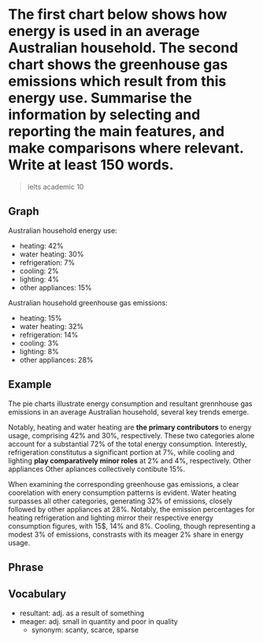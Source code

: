 # The first chart below shows how energy is used in an average Australian household. The second chart shows the greenhouse gas emissions which result from this energy use. Summarise the information by selecting and reporting the main features, and make comparisons where relevant. Write at least 150 words.

> ielts academic 10

## Graph

Australian household energy use:

- heating: 42%
- water heating: 30%
- refrigeration: 7%
- cooling: 2%
- lighting: 4%
- other appliances: 15%

Australian household greenhouse gas emissions:

- heating: 15%
- water heating: 32%
- refrigeration: 14%
- cooling: 3%
- lighting: 8%
- other appliances: 28%

## Example

The pie charts illustrate energy consumption and resultant grennhouse gas emissions in an average Australian household, several key trends emerge. 

Notably, heating and water heating are **the primary contributors** to energy usage, comprising 42% and 30%, respectively. These two categories alone account for a substantial 72% of the total energy consumption. Interestly, refrigeration constitutus a significant portion at 7%, while cooling and lighting **play comparatively minor roles** at 2% and 4%, respectively. Other appliances Other apliances collectively contibute 15%.

When examining the corresponding greenhouse gas emissions, a clear coorelation with enery consumption patterns is evident. Water heating surpasses all other categories, generating 32% of emissions, closely followed by other appliances at 28%. Notably, the emission percentages for heating refrigeration and lighting mirror their respective energy consumption figures, with 15$, 14% and 8%. Cooling, though representing a modest 3% of emissions, constrasts with its meager 2% share in energy usage.

## Phrase

## Vocabulary

- resultant: adj. as a result of something
- meager: adj. small in quantity and poor in quality
  - synonym: scanty, scarce, sparse